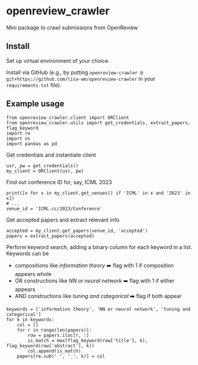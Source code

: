 # openreview_crawler

Mini package to crawl submissions from OpenReview

## Install

Set up virtual environment of your choice.

Install via GitHub (e.g., by putting `openreview-crawler @ git+https://github.com/lisa-wm/openreview-crawler` in your `requirements.txt` file).

## Example usage

```
from openreview_crawler.client import ORClient
from openreview_crawler.utils import get_credentials, extract_papers, flag_keyword
import re
import os
import pandas as pd
```

Get credentials and instantiate client

```
usr, pw = get_credentials()
my_client = ORClient(usr, pw)
```

Find out conference ID for, say, ICML 2023

```
print([x for x in my_client.get_venues() if 'ICML' in x and '2023' in x])
# ...
venue_id = 'ICML.cc/2023/Conference'
```

Get accepted papers and extract relevant info

```
accepted = my_client.get_papers(venue_id, 'accepted')
papers = extract_papers(accepted)
```

Perform keyword search, adding a binary column for each keyword in a list.
Keywords can be
- compositions like *information theory* :arrow_right: flag with 1 if composition appears whole
- OR constructions like *NN or neural network* :arrow_right: flag with 1 if either appears
- AND constructions like *tuning and categorical* :arrow_right: flag if both appear

```
keywords = ['information theory', 'NN or neural network', 'tuning and categorical']
for k in keywords:
    col = []
    for r in range(len(papers)):
        row = papers.iloc[r, :]
        is_match = max(flag_keyword(row['title'], k), flag_keyword(row['abstract'], k))
        col.append(is_match)
    papers[re.sub(' ', '_', k)] = col
```
